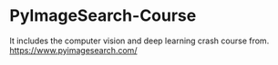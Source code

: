 # PyImageSearch-Course
It includes the computer vision and deep learning crash course from.
<br>
https://www.pyimagesearch.com/
